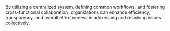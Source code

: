 By utilizing a centralized system, defining common workflows, and fostering cross-functional collaboration, organizations can enhance efficiency, transparency, and overall effectiveness in addressing and resolving issues collectively.
